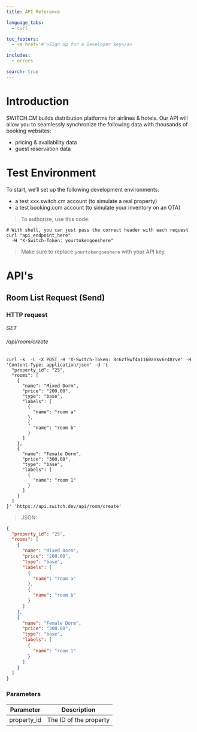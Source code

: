 ```yaml
---
title: API Reference

language_tabs:
  - curl

toc_footers:
  - <a href='#'>Sign Up for a Developer Key</a>

includes:
  - errors

search: true
---
```


# Introduction

SWITCH.CM builds distribution platforms for airlines & hotels.  Our API will allow you to seamlessly synchronize the following data with thousands of booking websites:

- pricing & availability data
- guest reservation data

# Test Environment

To start, we’ll set up the following development environments:

- a test xxx.switch.cm account (to simulate a real property)
- a test booking.com account (to simulate your inventory on an OTA)

> To authorize, use this code:

```curl
# With shell, you can just pass the correct header with each request
curl "api_endpoint_here"
  -H "X-Switch-Token: yourtokengoeshere"
```

> Make sure to replace `yourtokengoeshere` with your API key.

# API's

## Room List Request (Send)

### HTTP request ###

<div class="api-endpoint">
	<div class="endpoint-data">
		<i class="label label-get">GET</i>
		<h6>/api/room/create</h6>
	</div>
</div>

```shell
curl -k  -L -X POST -H 'X-Switch-Token: 8c6zfkwf4a1160ankv6r48rve' -H 'Content-Type: application/json' -d '{
  "property_id": "25",
  "rooms": [
    {
      "name": "Mixed Dorm",
      "price": "200.00",
      "type": "base",
      "labels": [
        {
          "name": "room a"
        },
        {
          "name": "room b"
        }
      ]
    },
    {
      "name": "Female Dorm",
      "price": "300.00",
      "type": "base",
      "labels": [
        {
          "name": "room 1"
        }
      ]
    }
  ]
}' 'https://api.switch.dev/api/room/create'
```

> JSON:

```json
{
  "property_id": "25",
  "rooms": [
    {
      "name": "Mixed Dorm",
      "price": "200.00",
      "type": "base",
      "labels": [
        {
          "name": "room a"
        },
        {
          "name": "room b"
        }
      ]
    },
    {
      "name": "Female Dorm",
      "price": "300.00",
      "type": "base",
      "labels": [
        {
          "name": "room 1"
        }
      ]
    }
  ]
}
```


### Parameters

Parameter | Description
--------- | -----------
property_id | The ID of the property

